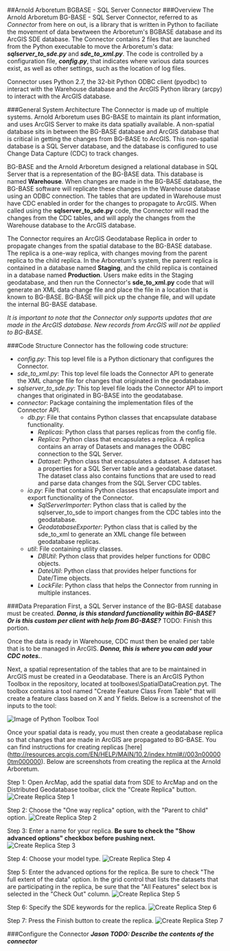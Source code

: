 ##Arnold Arboretum BGBASE - SQL Server Connector
###Overview
The Arnold Arboretum BG-BASE - SQL Server Connector, referred to as *Connector* from here on out, is a library that is written in Python to faciliate the movement of data
bewtween the Arboretum's BGBASE database and its ArcGIS SDE database. The Connector contains 2 files that are launched from the Python executable
to move the Arboretum's data: **_sqlserver_to_sde.py_** and **_sde_to_xml.py_**. The code is controlled by a configuration file, **_config.py_**, that indicates
where various data sources exist, as well as other settings, such as the location of log files.

Connector uses Python 2.7, the 32-bit Python ODBC client (pyodbc) to interact with the Warehouse database and the ArcGIS Python library (arcpy) to interact with the ArcGIS database.

###General System Architecture
The Connector is made up of multiple systems. Arnold Arboretum uses BG-BASE to maintain its plant information, and uses ArcGIS Server to make its data spatially available.
A non-spatial database sits in between the BG-BASE database and ArcGIS database that is critical in getting the changes from BG-BASE to ArcGIS. This non-spatial database
is a SQL Server database, and the database is configured to use Change Data Capture (CDC) to track changes.

BG-BASE and the Arnold Arboretum designed a relational database in SQL Server that is a representation of the BG-BASE data. This database is named **Warehouse**.
When changes are made in the BG-BASE database, the BG-BASE software will replicate these changes in the Warehouse database using an ODBC connection. The tables
that are updated in Warehouse must have CDC enabled in order for the changes to propagate to ArcGIS. When called using the **sqlserver_to_sde.py** code,
the Connector will read the changes from the CDC tables, and will apply the changes from the Warehouse database to the ArcGIS database.

The Connector requires an ArcGIS Geodatabase Replica in order to propagate changes from the spatial database to the BG-BASE database. The replica is a one-way
replica, with changes moving from the parent replica to the child replica. In the Arboretum's system, the parent replica is contained in a database named **Staging**,
and the child replica is contained in a database named **Production**. Users make edits in the Staging geodatabase, and then run the Connector's **sde_to_xml.py**
code that will generate an XML data change file and place the file in a location that is known to BG-BASE. BG-BASE will pick up the change file, and will update
the internal BG-BASE database.

*It is important to note that the Connector only supports updates that are made in the ArcGIS database. New records from ArcGIS will not be applied to BG-BASE.*

###Code Structure
Connector has the following code structure:

* *config.py*: This top level file is a Python dictionary that configures the Connector.
* *sde_to_xml.py*: This top level file loads the Connector API to generate the XML change file for changes that originated in the geodatabase.
* *sqlserver_to_sde.py*: This top level file loads the Connector API to import changes that originated in BG-BASE into the geodatabase.
* *connector*: Package containing the implementation files of the Connector API.
	* *db.py*: File that contains Python classes that encapsulate database functionality.
		* *Replicas*: Python class that parses replicas from the config file.
		* *Replica*: Python class that encapsulates a replica. A replica contains an array of Datasets and manages the ODBC connection to the SQL Server.
		* *Dataset*: Python class that encapsulates a dataset. A dataset has a properties for a SQL Server table and a geodatabase dataset. The dataset class also contains functions that are used to read and parse data changes from the SQL Server CDC tables.
	* *io.py*: File that contains Python classes that encapsulate import and export functionality of the Connector.
		* *SqlServerImporter*: Python class that is called by the sqlserver_to_sde to import changes from the CDC tables into the geodatabase.
		* *GeodatabaseExporter*: Python class that is called by the sde_to_xml to generate an XML change file between geodatabase replicas.
	* *util*: File containing utility classes.
		* *DBUtil*: Python class that provides helper functions for ODBC objects.
		* *DateUtil*: Python class that provides helper functions for Date/Time objects.
		* *LockFile*: Python class that helps the Connector from running in multiple instances.

###Data Preparation
First, a SQL Server instance of the BG-BASE database must be created. **_Donna, is this standard functionality within BG-BASE? Or is this custom per client with help from BG-BASE?_**
TODO: Finish this portion.

Once the data is ready in Warehouse, CDC must then be enaled per table that is to be managed in ArcGIS. **_Donna, this is where you can add your CDC notes._**.

Next, a spatial representation of the tables that are to be maintained in ArcGIS must be created in a Geodatabase. There is an ArcGIS Python Toolbox in the repository,
located at toolboxes\SpatialDataCreation.pyt. The toolbox contains a tool named "Create Feature Class From Table" that will create a feature class based on X and Y fields.
Below is a screenshot of the inputs to the tool:

![Image of Python Toolbox Tool](doc/CreateFeatureClassFromTable.png)

Once your spatial data is ready, you must then create a geodatabase replica so that changes that are made in ArcGIS are propagated to BG-BASE. You can find instructions for creating
replicas [here] (http://resources.arcgis.com/EN/HELP/MAIN/10.2/index.html#//003n000000tm000000). Below are screenshots from creating the replica at the Arnold Arboretum.

Step 1: Open ArcMap, add the spatial data from SDE to ArcMap and on the Distributed Geodatabase toolbar, click the "Create Replica" button.
![Create Replica Step 1](doc/CreateReplicaStep1.png)

Step 2: Choose the "One way replica" option, with the "Parent to child" option.
![Create Replica Step 2](doc/CreateReplicaStep2.png)

Step 3: Enter a name for your replica. **Be sure to check the "Show advanced options" checkbox before pushing next.**
![Create Replica Step 3](doc/CreateReplicaStep3.png)

Step 4: Choose your model type.
![Create Replica Step 4](doc/CreateReplicaStep4.png)

Step 5: Enter the advanced options for the replica. Be sure to check "The full extent of the data" option. In the grid control that lists the datasets that are
participating in the replica, be sure that the "All Features" select box is selected in the "Check Out" column.
![Create Replica Step 5](doc/CreateReplicaStep5.png)

Step 6: Specify the SDE keywords for the replica.
![Create Replica Step 6](doc/CreateReplicaStep6.png)

Step 7: Press the Finish button to create the replica.
![Create Replica Step 7](doc/CreateReplicaStep7.png)

###Configure the Connector
**_Jason TODO: Describe the contents of the connector_**